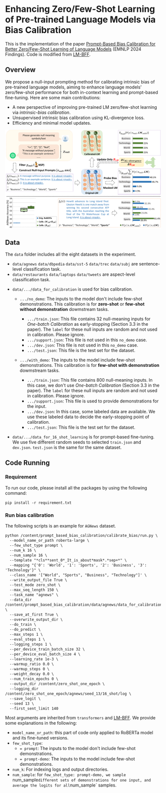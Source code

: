 # Enhancing Zero/Few-Shot Learning of Pre-trained Language Models via Bias Calibration
This is the implementation of the paper [Prompt-Based Bias Calibration for Better Zero/Few-Shot Learning of Language Models](https://arxiv.org/abs/2402.10353)
(EMNLP 2024 Findings). Code is modified from [LM-BFF](https://github.com/princeton-nlp/LM-BFF).

## Overview
We propose a null-input prompting method for calibrating intrinsic bias of pre-trained language models, aiming to enhance language models’ zero/few-shot performance for both in-context learning and prompt-based fine-tuning. Here are some main contributions:
- A new perspective of improving pre-trained LM zero/few-shot learning via _intrinsic-bias calibration_.
- Unsupervised intrinsic bias calibration using KL-divergence loss.
- Efficiency and minimal model updates.
  
![overview](overview.png)

## Data
The `data` folder includes all the eight datasets in the experiment. 
- `data/agnews` `data/dbpedia` `data/sst-5` `data/trec` `data/subj` are sentence-level classification task.
- `data/restaurants` `data/laptops` `data/tweets` are aspect-level classification task.

+ `data/.../data_for_calibration` is used for bias calibration.
  
  + `.../no_demo`: The inputs to the model don't include few-shot demonstrations. This calibration is for **zero-shot** or **few-shot without demonstration** dowmstream tasks.
    + `.../train.json`: This file contains 32 null-meaning inputs for _One-batch Calibration_ as early-stopping (Section 3.3 in the paper). The `label` for these null inputs are random and not used in calibration. Please ignore.
    + `.../support.json`: This file is not used in this `no_demo` case.
    + `.../dev.json`: This file is not used in this `no_demo` case.
    + `.../test.json`: This file is the test set for the dataset.
   
  + `.../with_demo`: The inputs to the model include few-shot demonstrations. This calibration is for **few-shot with demonstration** dowmstream tasks.
    + `.../train.json`: This file contains 800 null-meaning inputs. In this case, we don't use _One-batch Calibration_ (Section 3.3 in the paper). The `label` for these null inputs are random and not used in calibration. Please ignore.
    + `.../support.json`: This file is used to provide demonstrations for the input.
    + `.../dev.json`: In this case, some labeled data are available. We use these labeled data to decide the early-stopping point of calibration.
    + `.../test.json`: This file is the test set for the dataset.
      
+ `data/.../data_for_16_shot_learning` is for prompt-based fine-tuning. We use five different random seeds to selected `train.json` and `dev.json`. `test.json` is the same for the same dataset.

## Code Running
### Requirement
To run our code, please install all the packages by using the following command:
```
pip install -r requirement.txt
```

### Run bias calibration
The following scripts is an example for `AGNews` dataset.

```
python /content/prompt_based_bias_calibration/calibrate_bias/run.py \
  --model_name_or_path roberta-large \
  --few_shot_type prompt \
  --num_k 16 \
  --num_sample 16 \
  --template "*cls**sent_0*_It_is_about*mask*.*sep+*" \
  --mapping "{'0': 'World', '1': 'Sports', '2': 'Business', '3': 'Technology'}" \
  --class_name '["World", "Sports", "Business", "Technology"]' \
  --write_output_file True \
  --test_mode zero_shot \
  --max_seq_length 150 \
  --task_name "agnews" \
  --data_dir /content/prompt_based_bias_calibration/data/agnews/data_for_calibration/no_demo \
  --save_at_first True \
  --overwrite_output_dir \
  --do_train \
  --do_predict \
  --max_steps 1 \
  --eval_steps 1 \
  --logging_steps 1 \
  --per_device_train_batch_size 32 \
  --per_device_eval_batch_size 4 \
  --learning_rate 1e-3 \
  --warmup_ratio 0.0 \
  --warmup_steps 0 \
  --weight_decay 0.0 \
  --num_train_epochs 0 \
  --output_dir /content/zero_shot_one_epoch \
  --logging_dir /content/zero_shot_one_epoch/agnews/seed_13/16_shot/log \
  --save_logit \
  --seed 13 \
  --first_sent_limit 140
```
Most arguments are inherited from `transformers` and [LM-BFF](https://github.com/princeton-nlp/LM-BFF). We provide some explanations in the following:

+ `model_name_or_path`: this part of code only applied to RoBERTa model and its fine-tuned versions.
+ `few_shot_type`:
  + `= prompt`: The inputs to the model don't include few-shot demonstrations.
  + `= prompt-demo`: The inputs to the model include few-shot demonstrations.
+ `num_k`: For indexing logs and output directories.
+ `num_sample`: for `few_shot_type: prompt-demo, we sample `num_sample` different sets of demonstrations for one input, and average the logits for all `num_sample` samples.
